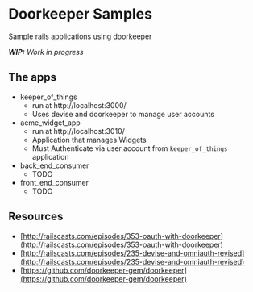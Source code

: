 # Doorkeeper Samples

Sample rails applications using doorkeeper

***WIP:** Work in progress*

## The apps

* keeper_of_things
  * run at http://localhost:3000/
  * Uses devise and doorkeeper to manage user accounts
* acme_widget_app
  * run at http://localhost:3010/
  * Application that manages Widgets
  * Must Authenticate via user account from `keeper_of_things` application
* back_end_consumer
  * TODO
* front_end_consumer
  * TODO


## Resources

* [http://railscasts.com/episodes/353-oauth-with-doorkeeper](http://railscasts.com/episodes/353-oauth-with-doorkeeper)
* [http://railscasts.com/episodes/235-devise-and-omniauth-revised](http://railscasts.com/episodes/235-devise-and-omniauth-revised)
* [https://github.com/doorkeeper-gem/doorkeeper](https://github.com/doorkeeper-gem/doorkeeper)